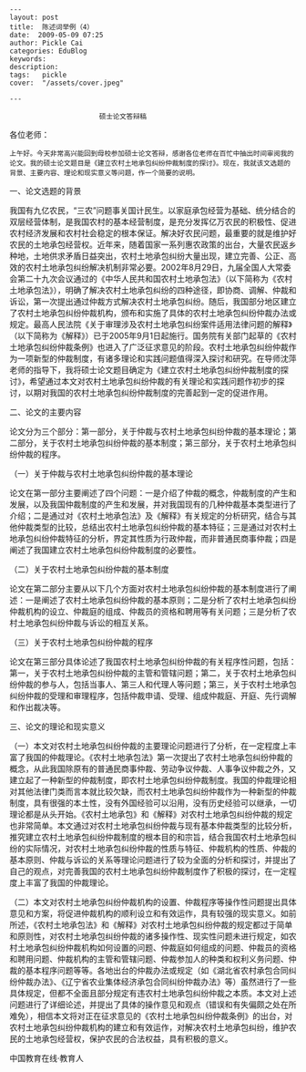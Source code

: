 
    ---
    layout: post  
    title:  陈述词举例（4）  
    date:  2009-05-09 07:25  
    author: Pickle Cai  
    categories: EduBlog  
    keywords: 
    description:   
    tags:	pickle   
    cover:  "/assets/cover.jpeg"  

    ---  
    
                          硕士论文答辩稿



各位老师：



    上午好。今天非常高兴能回到母校参加硕士论文答辩，感谢各位老师在百忙中抽出时间审阅我的论文。我的硕士论文题目是《建立农村土地承包纠纷仲裁制度的探讨》。现在，我就该文选题的背景、主要内容、理论和现实意义等问题，作一个简要的说明。



一、论文选题的背景



我国有九亿农民，“三农”问题事关国计民生。以家庭承包经营为基础、统分结合的双层经营体制，是我国农村的基本经营制度，是充分发挥亿万农民的积极性、促进农村经济发展和农村社会稳定的根本保证。解决好农民问题，最重要的就是维护好农民的土地承包经营权。近年来，随着国家一系列惠农政策的出台，大量农民返乡种地，土地供求矛盾日益突出，农村土地承包纠纷大量出现，建立完善、公正、高效的农村土地承包纠纷解决机制非常必要。2002年8月29日，九届全国人大常委会第二十九次会议通过的《中华人民共和国农村土地承包法》（以下简称为《农村土地承包法》），明确了解决农村土地承包纠纷的四种途径，即协商、调解、仲裁和诉讼，第一次提出通过仲裁方式解决农村土地承包纠纷。随后，我国部分地区建立了农村土地承包纠纷仲裁机构，颁布和实施了具体的农村土地承包纠纷仲裁办法或规定。最高人民法院《关于审理涉及农村土地承包纠纷案件适用法律问题的解释》（以下简称为《解释》）已于2005年9月1日起施行。国务院有关部门起草的《农村土地承包纠纷仲裁条例》也进入了广泛征求意见的阶段。农村土地承包纠纷仲裁作为一项新型的仲裁制度，有诸多理论和实践问题值得深入探讨和研究。在导师沈萍老师的指导下，我将硕士论文题目确定为《建立农村土地承包纠纷仲裁制度的探讨》，希望通过本文对农村土地承包纠纷仲裁的有关理论和实践问题作初步的探讨，以期对我国的农村土地承包纠纷仲裁制度的完善起到一定的促进作用。



二、论文的主要内容 



论文分为三个部分：第一部分，关于仲裁与农村土地承包纠纷仲裁的基本理论；第二部分，关于农村土地承包纠纷仲裁的基本制度；第三部分，关于农村土地承包纠纷仲裁的程序。 



（一）关于仲裁与农村土地承包纠纷仲裁的基本理论



论文在第一部分主要阐述了四个问题：一是介绍了仲裁的概念，仲裁制度的产生和发展，以及我国仲裁制度的产生和发展，并对我国现有的几种仲裁基本类型进行了介绍；二是通过对《农村土地承包法》及《解释》有关规定的分析研究，结合与其他仲裁类型的比较，总结出农村土地承包纠纷仲裁的基本特征；三是通过对农村土地承包纠纷仲裁特征的分析，界定其性质为行政仲裁，而非普通民商事仲裁；四是阐述了我国建立农村土地承包纠纷仲裁制度的必要性。



（二）关于农村土地承包纠纷仲裁的基本制度



论文在第二部分主要从以下几个方面对农村土地承包纠纷仲裁的基本制度进行了阐述：一是阐述了农村土地承包纠纷仲裁的基本原则；二是分析了农村土地承包纠纷仲裁机构的设立、仲裁庭的组成、仲裁员的资格和聘用等有关问题；三是分析了农村土地承包纠纷仲裁与诉讼的相互关系。



（三）关于农村土地承包纠纷仲裁的程序



论文在第三部分具体论述了我国农村土地承包纠纷仲裁的有关程序性问题，包括：第一，关于农村土地承包纠纷仲裁的主管和管辖问题；第二，关于农村土地承包纠纷仲裁的参与人，包括当事人、第三人和代理人等问题；第三，关于农村土地承包纠纷仲裁的受理和审理程序，包括仲裁申请、受理、组成仲裁庭、开庭、先行调解和作出裁决等。



三、论文的理论和现实意义



（一）本文对农村土地承包纠纷仲裁的主要理论问题进行了分析，在一定程度上丰富了我国的仲裁理论。《农村土地承包法》第一次提出了农村土地承包纠纷仲裁的概念，从此我国除原有的普通民商事仲裁、劳动争议仲裁、人事争议仲裁之外，又建立起了一种新型的仲裁制度，即农村土地承包纠纷仲裁制度。我国的仲裁理论相对其他法律门类而言本就比较欠缺，而农村土地承包纠纷仲裁作为一种新型的仲裁制度，具有很强的本土性，没有外国经验可以沿用，没有历史经验可以继承，一切理论都是从头开始。《农村土地承包》和《解释》对农村土地承包纠纷仲裁的规定也非常简单。本文通过对农村土地承包纠纷仲裁与现有基本仲裁类型的比较分析，推究建立农村土地承包纠纷仲裁制度的根本目的和宗旨，结合我国农村土地承包纠纷的实际情况，对农村土地承包纠纷仲裁的性质与特征、仲裁机构的性质、仲裁的基本原则、仲裁与诉讼的关系等理论问题进行了较为全面的分析和探讨，并提出了自己的观点，对完善我国的农村土地承包纠纷仲裁制度作了积极的探讨，在一定程度上丰富了我国的仲裁理论。



（二）本文对农村土地承包纠纷仲裁机构的设置、仲裁程序等操作性问题提出具体意见和方案，将促进仲裁机构的顺利设立和有效运作，具有较强的现实意义。如前所述，《农村土地承包法》和《解释》对农村土地承包纠纷仲裁的规定都过于简单和原则性，对农村土地承包纠纷仲裁的诸多操作性、现实性问题未进行规定，如农村土地承包纠纷仲裁机构如何设置的问题、仲裁庭如何组成的问题、仲裁员的资格和聘用问题、仲裁机构的主管和管辖问题、仲裁参加人的种类和权利义务问题、仲裁的基本程序问题等等。各地出台的仲裁办法或规定（如《湖北省农村承包合同纠纷仲裁办法》、《辽宁省农业集体经济承包合同纠纷仲裁办法》等）虽然进行了一些具体规定，但都不全面且部分规定有违农村土地承包纠纷仲裁之本质。本文对上述问题进行了详细论述，并提出了具体的操作意见和观点（错误和有失偏颇之处在所难免），相信本文将对正在征求意见的《农村土地承包纠纷仲裁条例》的出台，对农村土地承包纠纷仲裁机构的建立和有效运作，对解决农村土地承包纠纷，维护农民的土地承包经营权，保护农民的合法权益，具有积极的意义。



		    
 中国教育在线·教育人


